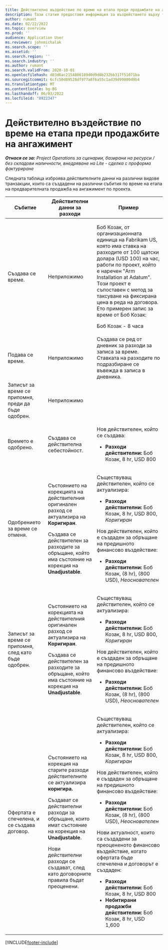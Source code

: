 ```yaml
---
title: Действително въздействие по време на етапа преди продажбите на ангажимент
description: Тази статия предоставя информация за въздействието върху таблицата "Действителни данни" при различни събития, докато дадена ангажиране е в етапа преди продажбата в Microsoft Dynamics 365 Project Operations.
author: rumant
ms.date: 02/22/2022
ms.topic: overview
ms.prod: ''
audience: Application User
ms.reviewer: johnmichalak
ms.search.scope: ''
ms.assetid: ''
ms.search.region: ''
ms.search.industry: ''
ms.author: rumant
ms.search.validFrom: 2020-10-01
ms.openlocfilehash: d03d6ac2154806189d0d9d0b232bb317f51071ba
ms.sourcegitcommit: 6cfc50d89528df977a8f6a55c1ad39d99800d9b4
ms.translationtype: MT
ms.contentlocale: bg-BG
ms.lasthandoff: 06/03/2022
ms.locfileid: "8922347"
---
```

# <a name="actuals-impact-during-the-pre-sales-stage-of-an-engagement"></a>Действително въздействие по време на етапа преди продажбите на ангажимент

_**Отнася се за:** Project Operations за сценарии, базирани на ресурси / без складови наличности, внедряване на Lite - сделка с проформа фактуриране_

Следната таблица изброява действителните данни на различни видове транзакции, които са създадени на различни събития по време на етапа на предварителната продажба на ангажимент по проекта.

| Събитие | Действителни данни за разходи | Пример |
|---|---|---|
| Създава се време. | Неприложимо | <p>Боб Козак, от организационната единица на Fabrikam US, която има ставка на разходите от 100 щатски долара (USD 100) на час, работи по проект, който е наречен "Arm Installation at Adatum". Този проект е съпоставен с метод за таксуване на фиксирана цена в реда на договора. Ето примерен запис за време от Боб Козак:</p><p>Боб Козак - 8 часа</p> |
| Подава се време. | Неприложимо | Създава се ред от дневник за разходи за записа за време. Ставката на разходите по подразбиране се въвежда в записа в дневника. |
| Записът за време се припомня, преди да бъде одобрен. | Неприложимо | |
| Времето е одобрено. | Създава се действителна себестойност. | <p>Нов действителен, който се създава:</p><ul><li>**Разходи действителни:** Боб Козак, 8 hr, USD 800</li></ul> |
| Одобрението за време се отменя. | <p>Състоянието на корекцията на действителния оригинален разход се актуализира на **Коригиран**.</p><p>Създава се действителен за разходите за обръщане, който има състояние на корекция на **Unadjustable**.</p> | <p>Съществуващ действителен, който се актуализира:</p><ul><li>**Разходи действителни:** Боб Козак, 8 hr, USD 800, *Коригиран*</li></ul><p>Нов действителен, който е създаден за обръщане на предишното финансово въздействие:</p><ul><li>**Разходи действителни:** Боб Козак, (8 hr), (800 USD), *Неоснователен*</li></ul> |
| Записът за време се припомня, след като бъде одобрен. | <p>Състоянието на корекцията на действителния оригинален разход се актуализира на **Коригиран**.</p><p>Създава се действителен за разходите за обръщане, който има състояние на корекция на **Unadjustable**.</p> | <p>Съществуващ действителен, който се актуализира:</p><ul><li>**Разходи действителни:** Боб Козак, 8 hr, USD 800, *Коригиран*</li></ul><p>Нов действителен, който е създаден за обръщане на предишното финансово въздействие:</p><ul><li>**Разходи действителни:** Боб Козак, (8 hr), (800 USD), *Неоснователен*</li></ul> |
| Офертата е спечелена, и се създава договор. | <p>Състоянието на корекция на старите разходи действителните се актуализира **коригира.**</p><p>Създават се действителни разходи за обръщане, които имат състояние на корекция на **Unadjustable**.</p><p>Нови действителни разходи се създават, след като договорните правила бъдат преоценени.</p> | <p>Съществуващ действителен, който се актуализира:</p><ul><li>**Разходи действителни:** Боб Козак, 8 hr, USD 800, *Коригиран*</li></ul><p>Нов действителен, който е създаден за обръщане на предишното финансово въздействие:</p><ul><li>**Разходи действителни:** Боб Козак, (8 hr), (800 USD), *Неоснователен*</li></ul><p>Нови актуалност, които са създадени за преоцененото финансово въздействие, когато офертата бъде спечелена и договорът е създаден:</p><ul><li>**Разходи действителни:** Боб Козак, 8 hr, USD 800</li><li>**Небитирани продажби действителни:** Боб Козак, 8 hr, USD 1,600</li></ul> |

[!INCLUDE[footer-include](../includes/footer-banner.md)]
